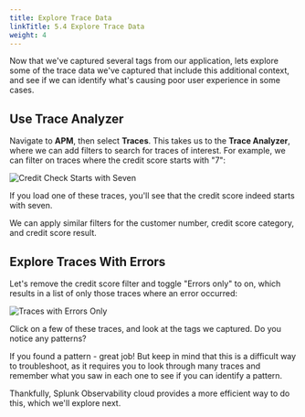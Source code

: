 ```yaml
---
title: Explore Trace Data
linkTitle: 5.4 Explore Trace Data
weight: 4
---
```


Now that we've captured several tags from our application, lets explore some of the trace data we've captured that include this additional context, and see if we can identify what's causing poor user experience in some cases. 

## Use Trace Analyzer

Navigate to **APM**, then select **Traces**.  This takes us to the **Trace Analyzer**, where we can add filters to search for traces of interest. For example, we can filter on traces where the credit score starts with "7": 

![Credit Check Starts with Seven](../images/credit_score_starts_with_seven.png)

If you load one of these traces, you'll see that the credit score indeed starts with seven. 

We can apply similar filters for the customer number, credit score category, and credit score result. 

## Explore Traces With Errors

Let's remove the credit score filter and toggle "Errors only" to on, which results in a list of only those traces where an error occurred: 

![Traces with Errors Only](../images/traces_errors_only.png)

Click on a few of these traces, and look at the tags we captured. Do you notice any patterns? 

If you found a pattern - great job!  But keep in mind that this is a difficult way to troubleshoot, as it requires you to look through many traces and remember what you saw in each one to see if you can identify a pattern. 

Thankfully, Splunk Observability cloud provides a more efficient way to do this, which we'll explore next.  